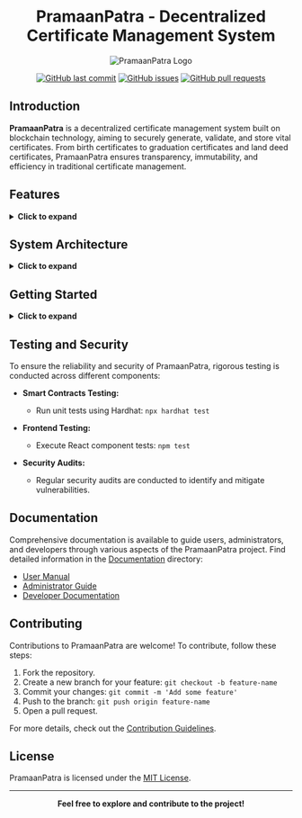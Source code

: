 <div align="center">

# PramaanPatra - Decentralized Certificate Management System

![PramaanPatra Logo](link-to-logo.png)

[![GitHub last commit](https://img.shields.io/github/last-commit/devayanm/PramaanPatra)](https://github.com/devayanm/PramaanPatra)
[![GitHub issues](https://img.shields.io/github/issues/devayanm/PramaanPatra)](https://github.com/devayanm/PramaanPatra/issues)
[![GitHub pull requests](https://img.shields.io/github/issues-pr/devayanm/PramaanPatra)](https://github.com/devayanm/PramaanPatra/pulls)

</div>

## Introduction

**PramaanPatra** is a decentralized certificate management system built on blockchain technology, aiming to securely generate, validate, and store vital certificates. From birth certificates to graduation certificates and land deed certificates, PramaanPatra ensures transparency, immutability, and efficiency in traditional certificate management.

## Features

<details>
  <summary><strong>Click to expand</strong></summary>

- **Blockchain Security:**
  - Utilizes Ethereum blockchain for smart contracts.
  - Solidity for smart contract development.
  - Ether.js for connecting smart contracts with the frontend.
  - Transparent and secure transactions on the Ethereum mainnet.

- **Dynamic Certificate Records:**
  - Records dynamic and immutable histories of certificates.
  - Enhances trust and reliability by capturing the entire lifecycle of each document.

- **User Authentication and Management:**
  - Secure user registration and login system.
  - Database administrator capability to add and remove users manually.

- **Certificate Generation:**
  - Dynamic form creation for different certificate types.
  - Transaction phase facilitated through Metamask or other web3 providers.
  - Certificates generated in PDF format with QR code for verification.

- **Advantages Over Traditional Certificates:**
  - Increased trust and security with transparent transactions on the Ethereum mainnet.
  - Automation reduces administrative workload and minimizes human errors.
  - Easy verification using transaction details.
  - Immune to fraud access with durable and unmodifiable certificate details.

</details>

## System Architecture

<details>
  <summary><strong>Click to expand</strong></summary>

### Blockchain Infrastructure

- Ethereum blockchain for smart contracts.
- Solidity for smart contract development.
- Ether.js to connect smart contracts with the frontend.
- Hardhat for Ethereum development environment (development purposes).
- Metamask or other web3 providers for transaction handling.

### Frontend

- Developed using React.js for a responsive user interface.
- Redux.js for state management.
- Material UI for a modern and user-friendly design.
- Metamask or other web3 providers for transaction authentication.

### Backend

- Hardhat for Ethereum development environment (development purposes).
- MongoDB as the database for user management.

</details>

## Getting Started

<details>
  <summary><strong>Click to expand</strong></summary>

### Ethereum Smart Contracts

1. Install dependencies: `npm install`
2. Run tests: `npx hardhat test`
3. Report gas usage: `REPORT_GAS=true npx hardhat test`
4. Start local Ethereum node: `npx hardhat node`
5. Deploy smart contracts: `npx hardhat run scripts/deploy.js`

### Frontend

1. Change to the client directory: `cd client`
2. Install dependencies: `npm install`
3. Start the React development server: `npm start`

### Backend

1. Change to the server directory: `cd server`
2. Run the Node.js server: `node index.js`

### Testnet

- Start a local Ethereum test node: `npx hardhat node`

### Blockchain Deployment

- Deploy on a local Ethereum network: `npx hardhat run --network localhost scripts/deploy.js`

### MongoDB

1. Switch to the "sih" database: `use sih`
2. Retrieve all documents from the "users" collection: `db.users.find({})`
3. Delete all documents from the "users" collection: `db.users.deleteMany({})`

</details>

## Testing and Security

To ensure the reliability and security of PramaanPatra, rigorous testing is conducted across different components:

- **Smart Contracts Testing:**
  - Run unit tests using Hardhat: `npx hardhat test`

- **Frontend Testing:**
  - Execute React component tests: `npm test`

- **Security Audits:**
  - Regular security audits are conducted to identify and mitigate vulnerabilities.

## Documentation

Comprehensive documentation is available to guide users, administrators, and developers through various aspects of the PramaanPatra project. Find detailed information in the [Documentation](docs/) directory:

- [User Manual](docs/user-manual.md)
- [Administrator Guide](docs/admin-guide.md)
- [Developer Documentation](docs/developer-docs.md)

## Contributing

Contributions to PramaanPatra are welcome! To contribute, follow these steps:

1. Fork the repository.
2. Create a new branch for your feature: `git checkout -b feature-name`
3. Commit your changes: `git commit -m 'Add some feature'`
4. Push to the branch: `git push origin feature-name`
5. Open a pull request.

For more details, check out the [Contribution Guidelines](CONTRIBUTING.md).

## License

PramaanPatra is licensed under the [MIT License](LICENSE).


<div align="center">

---

**Feel free to explore and contribute to the project!**

</div>
